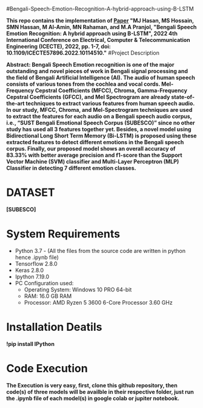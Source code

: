 #Bengali-Speech-Emotion-Recognition-A-hybrid-approach-using-B-LSTM

**This repo contains the implementation of [**Paper**](https://ieeexplore.ieee.org/abstract/document/10114510) "MJ Hasan, MS Hossain, SMN Hassan, M Al-Amin, MN Rahaman, and M.A Pranjol, "Bengali Speech Emotion Recognition: A hybrid approach using B-LSTM", 2022 4th International Conference on Electrical, Computer & Telecommunication Engineering (ICECTE), 2022, pp. 1-7, doi: 10.1109/ICECTE57896.2022.10114510."**
#Project Description

**Abstract: Bengali Speech Emotion recognition is one of the major outstanding and novel pieces of work in Bengali signal processing and the field of Bengali Artificial Intelligence (AI). The audio of human speech consists of various tones from the cochlea and vocal cords. Mel-Frequency Cepstral Coefficients (MFCC), Chroma, Gamma-Frequency Cepstral Coefficients (GFCC), and Mel Spectrogram are already state-of-the-art techniques to extract various features from human speech audio. In our study, MFCC, Chroma, and Mel-Spectrogram techniques are used to extract the features for each audio on a Bengali speech audio corpus, i.e., “SUST Bengali Emotional Speech Corpus (SUBESCO)” since no other study has used all 3 features together yet. Besides, a novel model using Bidirectional Long Short Term Memory (Bi-LSTM) is proposed using these extracted features to detect different emotions in the Bengali speech corpus. Finally, our proposed model shows an overall accuracy of 83.33% with better average precision and f1-score than the Support Vector Machine (SVM) classifier and Multi-Layer Perceptron (MLP) Classifier in detecting 7 different emotion classes.**

# DATASET
**[SUBESCO]**

# System Requirements
- Python 3.7 - (All the files from the source code are written in python hence .ipynb file)
- Tensorflow 2.8.0
- Keras 2.8.0
- Ipython 7.19.0
- PC Configuration used:
  * Operating System: Windows 10 PRO 64-bit
  * RAM: 16.0 GB RAM
  * Processor: AMD Ryzen 5 3600 6-Core Processor 3.60 GHz

 # Installation Deatils
 **!pip install IPython**

# Code Execution
**The Execution is very easy, first, clone this github repository, then code(s) of three models will be availble in their respective folder, just run the .ipynb file of each model(s) in google colab or jupiter notebook.**  
